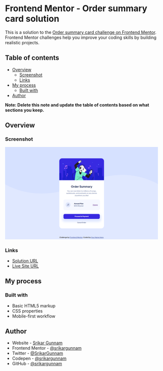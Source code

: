 # Frontend Mentor - Order summary card solution

This is a solution to the [Order summary card challenge on Frontend Mentor](https://www.frontendmentor.io/challenges/order-summary-component-QlPmajDUj). Frontend Mentor challenges help you improve your coding skills by building realistic projects. 

## Table of contents

  - [Overview](#overview)
    - [Screenshot](#screenshot)
    - [Links](#links)
  - [My process](#my-process)
    - [Built with](#built-with)
  - [Author](#author)

**Note: Delete this note and update the table of contents based on what sections you keep.**

## Overview

### Screenshot

![](design/my-solution-preview.png)

### Links

- [Solution URL](https://github.com/srikargunnam/frontendmentor-order-summary)
- [Live Site URL](https://srikargunnam.github.io/frontendmentor-order-summary/)

## My process

### Built with

- Basic HTML5 markup
- CSS properties
- Mobile-first workflow

## Author

- Website - [Srikar Gunnam](https://srikargunnam.com)
- Frontend Mentor - [@srikargunnam](https://www.frontendmentor.io/profile/srikargunnam)
- Twitter - [@SrikarGunnam](https://twitter.com/SrikarGunnam)
- Codepen - [@srikargunnam](https://codepen.io/srikargunnam)
- GitHub - [@srikargunnam](https://github.com/srikargunnam/)
